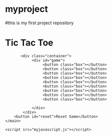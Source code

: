 # myproject
#this is my first project repository
<!DOCTYPE html>
<html lang="en">
<head>
    <meta charset="UTF-8">
    <meta name="viewport" content="width=device-width, initial-scale=1.0">
    <title>Document</title>
    <link rel="stylesheet" href="style.css">
</head>
</head>
<body>
    <main>
        <h1>Tic Tac Toe</h1>
       
           <div class="container">
                <div id="game">  
                     <button class="box"></button>
                     <button class="box"></button>
                     <button class="box"></button>
                     <button class="box"></button>
                     <button class="box"></button>
                     <button class="box"></button>
                     <button class="box"></button>
                     <button class="box"></button>
                     <button class="box"></button>

                </div>
            </div>
        <button id="reset">Reset Game</button>
    </main>
    
    <script src="myjavascript.js"></script>
</body>
</html>
